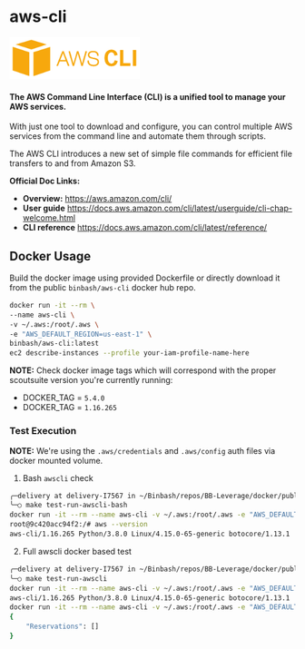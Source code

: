 # aws-cli

<div align="left">
  <img src="https://raw.githubusercontent.com/binbashar/public-docker-images/master/aws-cli/figures/awscli-logo.png" alt="leverage-circleci" width="230"/>
</div>

#### The AWS Command Line Interface (CLI) is a unified tool to manage your AWS services.

With just one tool to download and configure, you can control multiple AWS services from the command line and automate them through scripts.

The AWS CLI introduces a new set of simple file commands for efficient file transfers to and from Amazon S3.

**Official Doc Links:**

- **Overview:** https://aws.amazon.com/cli/
- **User guide** https://docs.aws.amazon.com/cli/latest/userguide/cli-chap-welcome.html
- **CLI reference** https://docs.aws.amazon.com/cli/latest/reference/

## Docker Usage

Build the docker image using provided Dockerfile or directly download it from the public `binbash/aws-cli` docker hub repo.

```bash
docker run -it --rm \
--name aws-cli \
-v ~/.aws:/root/.aws \
-e "AWS_DEFAULT_REGION=us-east-1" \
binbash/aws-cli:latest
ec2 describe-instances --profile your-iam-profile-name-here
```

**NOTE:** Check docker image tags which will correspond with the proper scoutsuite version you're currently running:
- DOCKER_TAG = `5.4.0`
- DOCKER_TAG = `1.16.265`

### Test Execution

**NOTE:** We're using the `.aws/credentials` and `.aws/config` auth files via docker mounted volume.

1. Bash `awscli` check
```bash
╭─delivery at delivery-I7567 in ~/Binbash/repos/BB-Leverage/docker/public-docker-images/aws-cli on master✘✘✘ using ‹› 19-10-24 - 13:01:01
╰─○ make test-run-awscli-bash
docker run -it --rm --name aws-cli -v ~/.aws:/root/.aws -e "AWS_DEFAULT_REGION=us-east-1" --entrypoint=bash binbash/aws-cli:1.16.265
root@9c420acc94f2:/# aws --version
aws-cli/1.16.265 Python/3.8.0 Linux/4.15.0-65-generic botocore/1.13.1
```

2. Full awscli docker based test
```bash
╭─delivery at delivery-I7567 in ~/Binbash/repos/BB-Leverage/docker/public-docker-images/aws-cli on master✘✘✘ using ‹› 19-10-24 - 13:01:25
╰─○ make test-run-awscli
docker run -it --rm --name aws-cli -v ~/.aws:/root/.aws -e "AWS_DEFAULT_REGION=us-east-1" binbash/aws-cli:1.16.265 --version
aws-cli/1.16.265 Python/3.8.0 Linux/4.15.0-65-generic botocore/1.13.1
docker run -it --rm --name aws-cli -v ~/.aws:/root/.aws -e "AWS_DEFAULT_REGION=us-east-1" binbash/aws-cli:1.16.265 ec2 describe-instances --region us-east-1 --profile bb-dev-devops
{
    "Reservations": []
}
```
